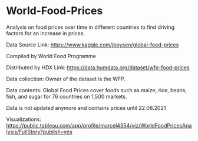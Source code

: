 # World-Food-Prices
Analysis on food prices over time in different countries to find driving factors for an increase in prices.

Data Source 
Link: https://www.kaggle.com/jboysen/global-food-prices

Compiled by World Food Programme 

Distributed by HDX
Link: https://data.humdata.org/dataset/wfp-food-prices

Data collection: Owner of the dataset is the WFP. 
 
Data contents: Global Food Prices cover foods 
such as maize, rice, beans, fish, and sugar for 76 
countries on 1,500 markets.

Data is not updated anymore and contains prices until 22.08.2021

Visualizations:
https://public.tableau.com/app/profile/marcel4354/viz/WorldFoodPricesAnalysis/FullStory?publish=yes
